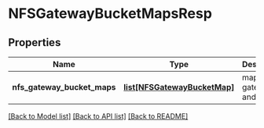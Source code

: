 # NFSGatewayBucketMapsResp

## Properties
Name | Type | Description | Notes
------------ | ------------- | ------------- | -------------
**nfs_gateway_bucket_maps** | [**list[NFSGatewayBucketMap]**](NFSGatewayBucketMap.md) | maps of nfs gateway and bucket | 

[[Back to Model list]](../README.md#documentation-for-models) [[Back to API list]](../README.md#documentation-for-api-endpoints) [[Back to README]](../README.md)



